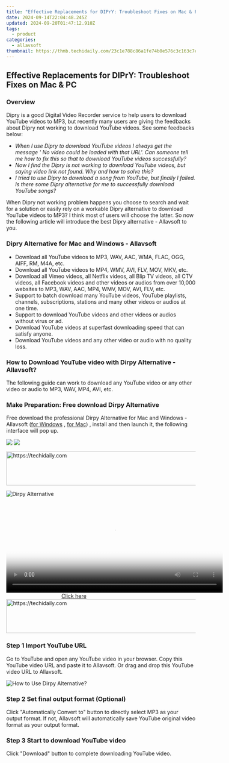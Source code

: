 ```yaml
---
title: "Effective Replacements for DIPrY: Troubleshoot Fixes on Mac & PC"
date: 2024-09-14T22:04:48.245Z
updated: 2024-09-20T01:47:12.910Z
tags:
  - product
categories:
  - allavsoft
thumbnail: https://thmb.techidaily.com/23c1e788c86a1fe74b0e576c3c163c7e8cc36d0f77392a611796a9122444764d.jpg
---
```


## Effective Replacements for DIPrY: Troubleshoot Fixes on Mac & PC

### Overview

Dipry is a good Digital Video Recorder service to help users to download YouTube videos to MP3, but recently many users are giving the feedbacks about Dipry not working to download YouTube videos. See some feedbacks below:

* _When I use Dipry to download YouTube videos I always get the message ' No video could be loaded with that URL'. Can someone tell me how to fix this so that to download YouTube videos successfully?_
* _Now I find the Dipry is not working to download YouTube videos, but saying video link not found. Why and how to solve this?_
* _I tried to use Dipry to download a song from YouTube, but finally I failed. Is there some Dipry alternative for me to successfully download YouTube songs?_

When Dipry not working problem happens you choose to search and wait for a solution or easily rely on a workable Dipry alternative to download YouTube videos to MP3? I think most of users will choose the latter. So now the following article will introduce the best Dipry alternative - Allavsoft to you.

### Dipry Alternative for Mac and Windows - Allavsoft

* Download all YouTube videos to MP3, WAV, AAC, WMA, FLAC, OGG, AIFF, RM, M4A, etc.
* Download all YouTube videos to MP4, WMV, AVI, FLV, MOV, MKV, etc.
* Download all Vimeo videos, all Netflix videos, all Blip TV videos, all CTV videos, all Facebook videos and other videos or audios from over 10,000 websites to MP3, WAV, AAC, MP4, WMV, MOV, AVI, FLV, etc.
* Support to batch download many YouTube videos, YouTube playlists, channels, subscriptions, stations and many other videos or audios at one time.
* Support to download YouTube videos and other videos or audios without virus or ad.
* Download YouTube videos at superfast downloading speed that can satisfy anyone.
* Download YouTube videos and any other video or audio with no quality loss.

### How to Download YouTube video with Dirpy Alternative - Allavsoft?

The following guide can work to download any YouTube video or any other video or audio to MP3, WAV, MP4, AVI, etc.

### Make Preparation: Free download Dirpy Alternative

Free download the professional Dirpy Alternative for Mac and Windows - Allavsoft ([for Windows](https://tools.techidaily.com/allavsoft/products/) , [for Mac](https://tools.techidaily.com/allavsoft/products/)) , install and then launch it, the following interface will pop up.

[![](https://www.allavsoft.com/how-to/../images/how-to/free-download-win.jpg)](https://tools.techidaily.com/allavsoft/products/) [![](https://www.allavsoft.com/how-to/../images/how-to/free-download-mac.jpg)](https://tools.techidaily.com/allavsoft/products/)

<!-- affiliate ads begin -->
<a href="https://appsumo.8odi.net/c/5597632/2100533/7443" target="_top" id="2100533">
  <img src="//a.impactradius-go.com/display-ad/7443-2100533" border="0" alt="https://techidaily.com" width="728" height="90"/>
</a>
<img height="0" width="0" src="https://appsumo.8odi.net/i/5597632/2100533/7443" style="position:absolute;visibility:hidden;" border="0" />
<!-- affiliate ads end -->

![Dirpy Alternative](https://www.allavsoft.com/how-to/../images/allavsoft/screen-shot-600.jpg)

<!-- affiliate ads begin -->
<span id="1983552">
					<video width="576" height="240" style="cursor:pointer"
           poster="//a.impactradius-go.com/display-clicktoplayimage/1983552.png"
           onclick="if(!this.playClicked){this.play();this.setAttribute('controls',true);this.playClicked=true;}">
	   <source src="//a.impactradius-go.com/display-ad/22993-1983552">
	   <img src="//a.impactradius-go.com/display-clicktoplayimage/1983552.png" style="border: none; height: 100%; width: 100%; object-fit: contain">
	</video>
	<div style="width:360px;text-align:center"><a href="javascript:window.open(decodeURIComponent('https%3A%2F%2Fhomestyler.sjv.io%2Fc%2F5597632%2F1983552%2F22993'), '_blank');void(0);">Click here</a></div>
</span>
<img height="0" width="0" src="https://imp.pxf.io/i/5597632/1983552/22993" style="position:absolute;visibility:hidden;" border="0" />
<!-- affiliate ads end -->

<!-- affiliate ads begin -->
<a href="https://ephamedtechinc.pxf.io/c/5597632/2137219/26400" target="_top" id="2137219">
  <img src="//a.impactradius-go.com/display-ad/26400-2137219" border="0" alt="https://techidaily.com" width="728" height="90"/>
</a>
<img height="0" width="0" src="https://ephamedtechinc.pxf.io/i/5597632/2137219/26400" style="position:absolute;visibility:hidden;" border="0" />
<!-- affiliate ads end -->

### Step 1 Import YouTube URL

Go to YouTube and open any YouTube video in your browser. Copy this YouTube video URL and paste it to Allavsoft. Or drag and drop this YouTube video URL to Allavsoft.

![How to Use Dirpy Alternative?](https://www.allavsoft.com/how-to/../images/how-to/download-rtmp-video/download-rtmp-video.jpg)

### Step 2 Set final output format (Optional)

Click "Automatically Convert to" button to directly select MP3 as your output format. If not, Allavsoft will automatically save YouTube original video format as your output format.

### Step 3 Start to download YouTube video

Click "Download" button to complete downloading YouTube video.

<ins class="adsbygoogle"
     style="display:block"
     data-ad-format="autorelaxed"
     data-ad-client="ca-pub-7571918770474297"
     data-ad-slot="1223367746"></ins>

<ins class="adsbygoogle"
     style="display:block"
     data-ad-client="ca-pub-7571918770474297"
     data-ad-slot="8358498916"
     data-ad-format="auto"
     data-full-width-responsive="true"></ins>
